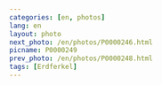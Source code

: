 ```yaml
---
categories: [en, photos]
lang: en
layout: photo
next_photo: /en/photos/P0000246.html
picname: P0000249
prev_photo: /en/photos/P0000248.html
tags: [Erdferkel]
---
```

